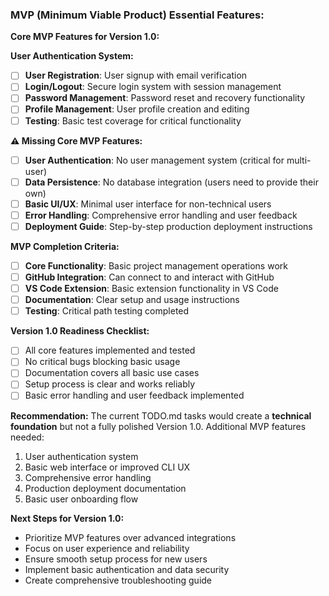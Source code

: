 ### MVP (Minimum Viable Product) Essential Features:

**Core MVP Features for Version 1.0:**

**User Authentication System:**
- [ ] **User Registration**: User signup with email verification
- [ ] **Login/Logout**: Secure login system with session management
- [ ] **Password Management**: Password reset and recovery functionality
- [ ] **Profile Management**: User profile creation and editing
- [ ] **Testing**: Basic test coverage for critical functionality

**⚠️ Missing Core MVP Features:**
- [ ] **User Authentication**: No user management system (critical for multi-user)
- [ ] **Data Persistence**: No database integration (users need to provide their own)
- [ ] **Basic UI/UX**: Minimal user interface for non-technical users
- [ ] **Error Handling**: Comprehensive error handling and user feedback
- [ ] **Deployment Guide**: Step-by-step production deployment instructions

**MVP Completion Criteria:**
- [ ] **Core Functionality**: Basic project management operations work
- [ ] **GitHub Integration**: Can connect to and interact with GitHub
- [ ] **VS Code Extension**: Basic extension functionality in VS Code
- [ ] **Documentation**: Clear setup and usage instructions
- [ ] **Testing**: Critical path testing completed

**Version 1.0 Readiness Checklist:**
- [ ] All core features implemented and tested
- [ ] No critical bugs blocking basic usage
- [ ] Documentation covers all basic use cases
- [ ] Setup process is clear and works reliably
- [ ] Basic error handling and user feedback implemented

**Recommendation:**
The current TODO.md tasks would create a **technical foundation** but not a fully polished Version 1.0. Additional MVP features needed:
1. User authentication system
2. Basic web interface or improved CLI UX
3. Comprehensive error handling
4. Production deployment documentation
5. Basic user onboarding flow

**Next Steps for Version 1.0:**
- Prioritize MVP features over advanced integrations
- Focus on user experience and reliability
- Ensure smooth setup process for new users
- Implement basic authentication and data security
- Create comprehensive troubleshooting guide
